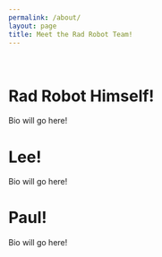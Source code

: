 ```yaml
---
permalink: /about/
layout: page
title: Meet the Rad Robot Team!
---
```

<br/>

Rad Robot Himself!
==================

Bio will go here!


Lee!
======

Bio will go here!


Paul!
======

Bio will go here!
